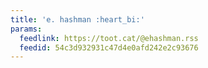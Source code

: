 ```yaml
---
title: 'e. hashman :heart_bi:'
params:
  feedlink: https://toot.cat/@ehashman.rss
  feedid: 54c3d932931c47d4e0afd242e2c93676
---
```

